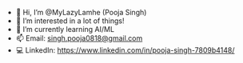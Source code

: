 - 👋 Hi, I’m @MyLazyLamhe (Pooja Singh)
- 👀 I’m interested in a lot of things!
- 🌱 I’m currently learning AI/ML
- 📫 Email: singh.pooja0818@gmail.com
- 💻 LinkedIn: https://www.linkedin.com/in/pooja-singh-7809b4148/


<!---
MyLazyLamhe/MyLazyLamhe is a ✨ special ✨ repository because its `README.md` (this file) appears on your GitHub profile.
You can click the Preview link to take a look at your changes.
--->
